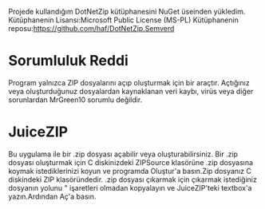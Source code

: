 Projede kullandığım DotNetZip kütüphanesini NuGet üseinden yükledim.
Kütüphanenin Lisansı:Microsoft Public License (MS-PL)
Kütüphanenin reposu:https://github.com/haf/DotNetZip.Semverd
# Sorumluluk Reddi
Program yalnızca ZIP dosyalarını açıp oluşturmak için bir araçtır. 
Açtığınız veya oluşturduğunuz dosyalardan kaynaklanan veri kaybı, virüs veya diğer sorunlardan MrGreen10 sorumlu değildir.
# JuiceZIP 
Bu uygulama ile bir .zip dosyası açabilir veya oluşturabilirsiniz.
Bir .zip dosyası oluşturmak için C diskinizdeki ZIPSource klasörüne .zip dosyasına koymak istediklerinizi koyun ve programda Oluştur'a basın.Zip dosyanız C diskindeki ZIP klasöründedir.
.zip dosyası çıkarmak için çıkarmak istediğiniz dosyanın yolunu " işaretleri olmadan kopyalayın ve JuiceZIP'teki textbox'a yazın.Ardından Aç'a basın.
